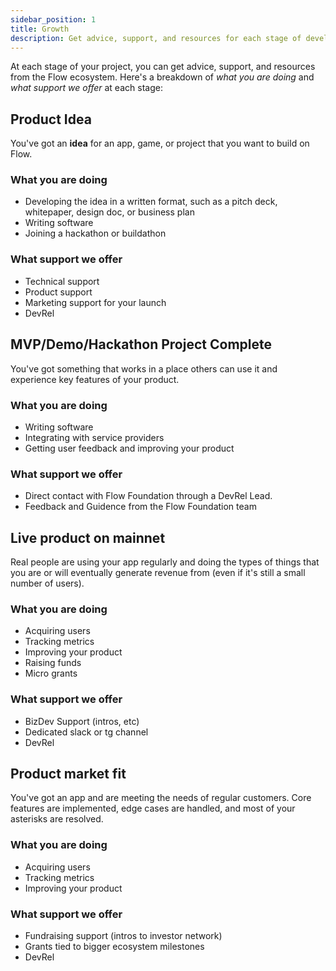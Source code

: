 ```yaml
---
sidebar_position: 1
title: Growth
description: Get advice, support, and resources for each stage of development for your project.
---
```


At each stage of your project, you can get advice, support, and resources from the Flow ecosystem. Here's a breakdown of _what you are doing_ and _what support we offer_ at each stage:

## Product Idea

You've got an **idea** for an app, game, or project that you want to build on Flow.

### What you are doing

* Developing the idea in a written format, such as a pitch deck, whitepaper, design doc, or business plan
* Writing software
* Joining a hackathon or buildathon

### What support we offer

* Technical support
* Product support
* Marketing support for your launch
* DevRel

## MVP/Demo/Hackathon Project Complete

You've got something that works in a place others can use it and experience key features of your product.

### What you are doing

* Writing software
* Integrating with service providers
* Getting user feedback and improving your product

### What support we offer

* Direct contact with Flow Foundation through a DevRel Lead.
* Feedback and Guidence from the Flow Foundation team

## Live product on mainnet

Real people are using your app regularly and doing the types of things that you are or will eventually generate revenue from (even if it's still a small number of users).

### What you are doing

* Acquiring users
* Tracking metrics
* Improving your product
* Raising funds
* Micro grants

### What support we offer

* BizDev Support (intros, etc)
* Dedicated slack or tg channel
* DevRel

## Product market fit

You've got an app and are meeting the needs of regular customers.  Core features are implemented, edge cases are handled, and most of your asterisks are resolved.

### What you are doing

* Acquiring users
* Tracking metrics
* Improving your product

### What support we offer

* Fundraising support (intros to investor network)
* Grants tied to bigger ecosystem milestones
* DevRel

